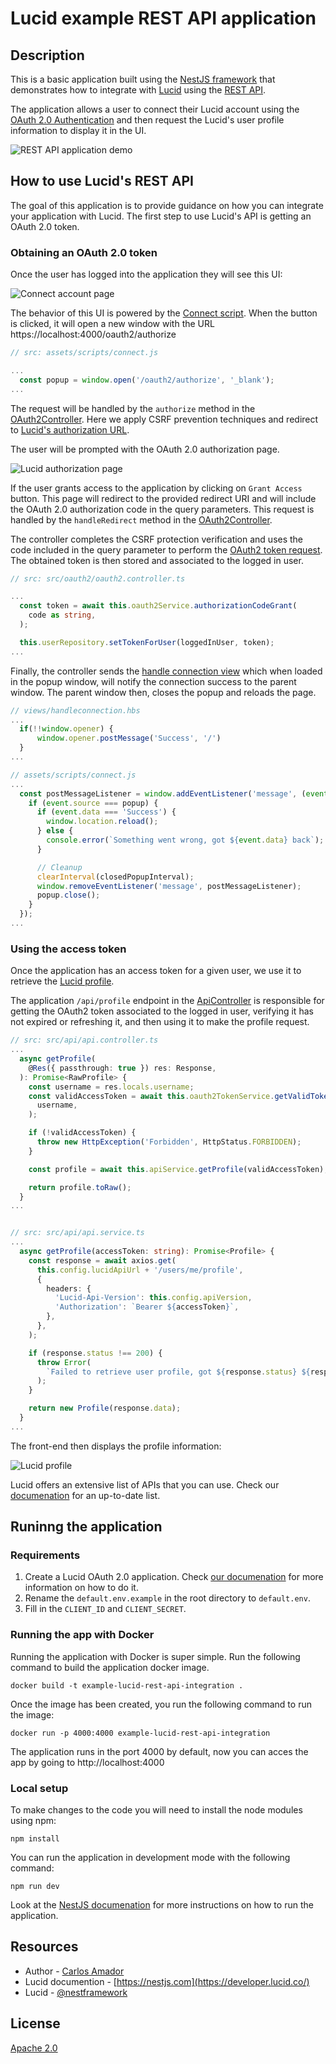 # Lucid example REST API application
## Description

This is a basic application built using the [NestJS framework](https://developer.lucid.co/rest-api) that demonstrates how to integrate with [Lucid](https://lucid.co/) using the [REST API](https://developer.lucid.co/rest-api).

The application allows a user to connect their Lucid account using the [OAuth 2.0 Authentication](https://developer.lucid.co/rest-api/v1/#authentication) and then request the Lucid's user profile information to display it in the UI.

![REST API application demo](https://cdn-cashy-static-assets.lucidchart.com/open-source-github-repositories/sample-lucid-extensions/example_rest_api_demo.gif)

## How to use Lucid's REST API

The goal of this application is to provide guidance on how you can integrate your application with Lucid. The first step to use Lucid's API is getting an OAuth 2.0 token.
### Obtaining an OAuth 2.0 token

Once the user has logged into the application they will see this UI:

![Connect account page](https://cdn-cashy-static-assets.lucidchart.com/open-source-github-repositories/sample-lucid-extensions/example_rest_api_connect_account.png)

The behavior of this UI is powered by the [Connect script](assets/scripts/connect.js). When the button is clicked, it will open a new window with the URL https://localhost:4000/oauth2/authorize

```js
// src: assets/scripts/connect.js

...
  const popup = window.open('/oauth2/authorize', '_blank');
...
```

The request will be handled by the `authorize` method in the [OAuth2Controller](src/oauth2//oauth2.controller.ts). Here we apply CSRF prevention techniques and redirect to [Lucid's authorization URL](https://developer.lucid.co/rest-api/v1/#access-token-endpoints). 

The user will be prompted with the OAuth 2.0 authorization page.

![Lucid authorization page](https://cdn-cashy-static-assets.lucidchart.com/open-source-github-repositories/sample-lucid-extensions/example_rest_api_authorization_page.png)

If the user grants access to the application by clicking on `Grant Access` button. This page will redirect to the provided redirect URI and will include the OAuth 2.0 authorization code in the query parameters. This request is handled by the `handleRedirect` method in the [OAuth2Controller](src/oauth2//oauth2.controller.ts).

The controller completes the CSRF protection verification and uses the code included in the query parameter to perform the [OAuth2 token request](https://developer.lucid.co/rest-api/v1/#create-access-token). The obtained token is then stored and associated to the logged in user.

```ts
// src: src/oauth2/oauth2.controller.ts

...
  const token = await this.oauth2Service.authorizationCodeGrant(
    code as string,
  );

  this.userRepository.setTokenForUser(loggedInUser, token);
...
```

Finally, the controller sends the [handle connection view](views/handleconnection.hbs) which when loaded in the popup window, will notify the connection success to the parent window. The parent window then, closes the popup and reloads the page.

```js
// views/handleconnection.hbs
...
  if(!!window.opener) {
      window.opener.postMessage('Success', '/')
  }
...

// assets/scripts/connect.js
...
  const postMessageListener = window.addEventListener('message', (event) => {
    if (event.source === popup) {
      if (event.data === 'Success') {
        window.location.reload();
      } else {
        console.error(`Something went wrong, got ${event.data} back`);
      }

      // Cleanup
      clearInterval(closedPopupInterval);
      window.removeEventListener('message', postMessageListener);
      popup.close();
    }
  });
...

```

### Using the access token

Once the application has an access token for a given user, we use it to retrieve the [Lucid profile](https://developer.lucid.co/rest-api/v1/#get-profile86).

The application `/api/profile` endpoint in the [ApiController](src/api/api.controller.ts) is responsible for getting the OAuth2 token associated to the logged in user, verifying it has not expired or refreshing it, and then using it to make the profile request.

```ts
// src: src/api/api.controller.ts
...
  async getProfile(
    @Res({ passthrough: true }) res: Response,
  ): Promise<RawProfile> {
    const username = res.locals.username;
    const validAccessToken = await this.oauth2TokenService.getValidTokenForUser(
      username,
    );

    if (!validAccessToken) {
      throw new HttpException('Forbidden', HttpStatus.FORBIDDEN);
    }

    const profile = await this.apiService.getProfile(validAccessToken);

    return profile.toRaw();
  }
...


// src: src/api/api.service.ts
...
  async getProfile(accessToken: string): Promise<Profile> {
    const response = await axios.get(
      this.config.lucidApiUrl + '/users/me/profile',
      {
        headers: { 
          'Lucid-Api-Version': this.config.apiVersion,
          'Authorization': `Bearer ${accessToken}`,
        },
      },
    );

    if (response.status !== 200) {
      throw Error(
        `Failed to retrieve user profile, got ${response.status} ${response.statusText}: ${response.data}`,
      );
    }

    return new Profile(response.data);
  }
...
```

The front-end then displays the profile information:

![Lucid profile](https://cdn-cashy-static-assets.lucidchart.com/open-source-github-repositories/sample-lucid-extensions/example_rest_api_profile.png)

Lucid offers an extensive list of APIs that you can use. Check our [documenation](https://developer.lucid.co/rest-api) for an up-to-date list.


## Runinng the application

### Requirements
1. Create a Lucid OAuth 2.0 application. Check [our documenation](https://developer.lucid.co/guides/#step-1-create-a-new-application-on-the-developer-portal) for more information on how to do it.
2. Rename the `default.env.example` in the root directory to `default.env`.
3. Fill in the `CLIENT_ID` and `CLIENT_SECRET`.

### Running the app with Docker

Running the application with Docker is super simple. Run the following command to build the application docker image. 

```
docker build -t example-lucid-rest-api-integration .
```

Once the image has been created, you run the following command to run the image:

```
docker run -p 4000:4000 example-lucid-rest-api-integration
```

The application runs in the port 4000 by default, now you can acces the app by going to http://localhost:4000

### Local setup

To make changes to the code you will need to install the node modules using npm:

```
npm install
```

You can run the application in development mode with the following command:

```
npm run dev
```

Look at the [NestJS documenation](https://docs.nestjs.com/first-steps) for more instructions on how to run the application.

## Resources

- Author - [Carlos Amador](https://github.com/camador-lucid)
- Lucid documention - [https://nestjs.com](https://developer.lucid.co/)
- Lucid  - [@nestframework](https://twitter.com/nestframework)

## License

[Apache 2.0](LICENSE)
